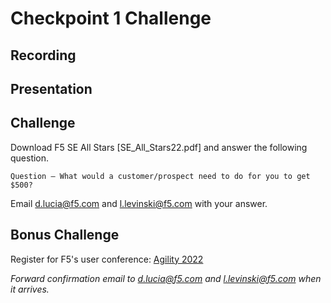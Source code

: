 # Checkpoint 1 Challenge

## Recording



## Presentation



## Challenge

Download F5 SE All Stars [SE_All_Stars22.pdf] and answer the following question. 

`Question – What would a customer/prospect need to do for you to get $500?` 

Email d.lucia@f5.com and l.levinski@f5.com with your answer.

## Bonus Challenge
Register for F5's user conference: [Agility 2022](https://f5networks.zoom.us/meeting/register/tJ0odeuhqzovEtEnYJHieSDq7u2IyTWapOXR) 

*Forward confirmation email to d.lucia@f5.com and l.levinski@f5.com when it arrives.*
